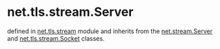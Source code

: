 # net.tls.stream.Server

defined in [net.tls.stream](../lib/tls/stream.lua) module and inherits from the [net.stream.Server](net_stream_server.md) and [net.tls.stream.Socket](net_tls_stream_socket.md) classes.

